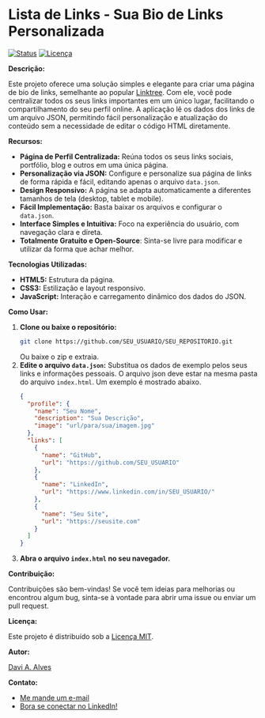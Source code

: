 # Lista de Links - Sua Bio de Links Personalizada

[![Status](https://img.shields.io/badge/status-em%20desenvolvimento-yellow)](https://github.com/SEU_USUARIO/SEU_REPOSITORIO)
[![Licença](https://img.shields.io/badge/licença-MIT-blue)](https://opensource.org/licenses/MIT)

**Descrição:**

Este projeto oferece uma solução simples e elegante para criar uma página de bio de links, semelhante ao popular [Linktree](https://linktr.ee/).  Com ele, você pode centralizar todos os seus links importantes em um único lugar, facilitando o compartilhamento do seu perfil online. A aplicação lê os dados dos links de um arquivo JSON, permitindo fácil personalização e atualização do conteúdo sem a necessidade de editar o código HTML diretamente.

**Recursos:**

*   **Página de Perfil Centralizada:** Reúna todos os seus links sociais, portfólio, blog e outros em uma única página.
*   **Personalização via JSON:** Configure e personalize sua página de links de forma rápida e fácil, editando apenas o arquivo `data.json`.
*   **Design Responsivo:** A página se adapta automaticamente a diferentes tamanhos de tela (desktop, tablet e mobile).
*   **Fácil Implementação:** Basta baixar os arquivos e configurar o `data.json`.
*   **Interface Simples e Intuitiva:** Foco na experiência do usuário, com navegação clara e direta.
* **Totalmente Gratuito e Open-Source**: Sinta-se livre para modificar e utilizar da forma que achar melhor.

**Tecnologias Utilizadas:**

*   **HTML5:** Estrutura da página.
*   **CSS3:** Estilização e layout responsivo.
*   **JavaScript:** Interação e carregamento dinâmico dos dados do JSON.

**Como Usar:**

1.  **Clone ou baixe o repositório:**
    ```bash
    git clone https://github.com/SEU_USUARIO/SEU_REPOSITORIO.git
    ```
    Ou baixe o zip e extraia.
2.  **Edite o arquivo `data.json`:** Substitua os dados de exemplo pelos seus links e informações pessoais. O arquivo json deve estar na mesma pasta do arquivo `index.html`. Um exemplo é mostrado abaixo.
    ```json
    {
      "profile": {
        "name": "Seu Nome",
        "description": "Sua Descrição",
        "image": "url/para/sua/imagem.jpg"
      },
      "links": [
        {
          "name": "GitHub",
          "url": "https://github.com/SEU_USUARIO"
        },
        {
          "name": "LinkedIn",
          "url": "https://www.linkedin.com/in/SEU_USUARIO/"
        },
        {
          "name": "Seu Site",
          "url": "https://seusite.com"
        }
      ]
    }
    ```
3.  **Abra o arquivo `index.html` no seu navegador.**

**Contribuição:**

Contribuições são bem-vindas! Se você tem ideias para melhorias ou encontrou algum bug, sinta-se à vontade para abrir uma issue ou enviar um pull request.

**Licença:**

Este projeto é distribuído sob a [Licença MIT](https://opensource.org/licenses/MIT).

**Autor:**

[Davi A. Alves](https://github.com/davi-aalves)

**Contato:**

*   [Me mande um e-mail](mailto:daviih2000@gmail.com)
*   [Bora se conectar no LinkedIn!](https://www.linkedin.com/in/daviaalves/)

